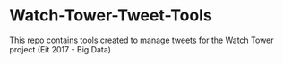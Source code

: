 # Watch-Tower-Tweet-Tools
This repo contains tools created to manage tweets for the Watch Tower project (Eit 2017 - Big Data)
